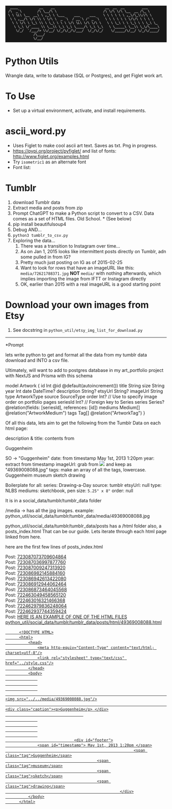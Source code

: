 ![Python Utils in Ascii Art text](../public/screenshots/Python_Util.png)

# Python Utils

Wrangle data, write to database (SQL or Postgres), and get Figlet work art.

# To Use

- Set up a virtual environment, activate, and install requirements. 

# ascii_word.py

- Uses Figlet to make cool ascii art text. Saves as txt. Png in progress.
- https://pypi.org/project/pyfiglet/ and list of fonts: http://www.figlet.org/examples.html
- Try `isometric1` as an alternate font
- Font list: 

# Tumblr

1. download Tumblr data
2. Extract media and posts from zip
3. Prompt ChatGPT to make a Python script to convert to a CSV. Data comes as a set of HTML files. Old School. * (See below)
4. pip install beautifulsoup4
5. Debug AND...
6. `python3 tumblr_to_csv.py`
7. Exploring the data...
   1. There was a transition to Instagram over time...
   2. As on Jan 1, 2015 looks like intermittent posts directly on Tumblr, adn some pulled in from IG? 
   3. Pretty much just posting on IG as of 2015-02-25
   4. Want to look for rows that have an imageURL like this: `media/72621788371.jpg` **NOT** `media/` with nothing afterwards, which implies importing the image from IFTT or Instagram directly
   5. OK, earlier than 2015 with a real imageURL is a good starting point
  
# Download your own images from Etsy

1. See docstring in `python_util/etsy_img_list_for_download.py`






--------




*Prompt

  lets write python to get and format all the data from my tumblr data download and INTO a csv file.

  Ultimately, will want to add to postgres database in my art_portfolio project with NextJS and Prisma with this schema

  model Artwork {
    id          Int        @id @default(autoincrement())
    title       String
    size        String
    year        Int
    date        DateTime?
    description String?
    etsyUrl     String?
    imageUrl    String
    type        ArtworkType
    source      SourceType
    order       Int?      // Use to specify image order on portfolio pages
    seriesId    Int?      // Foreign key to Series
    series      Series?   @relation(fields: [seriesId], references: [id])
    mediums     Medium[]  @relation("ArtworkMedium")
    tags        Tag[]     @relation("ArtworkTag")
  }

  Of all this data, lets aim to get the following from the Tumblr Data on each html page:

  description & title: contents from <div class="caption"><p>Guggenheim</p> </div> SO -> "Guggenheim"
  date: from timestamp <span id="timestamp"> May 1st, 2013 1:20pm </span>
  year: extract from timestamp
  imageUrl: grab from <img src="../../media/49369008088.jpg"/> and keep as "49369008088.jpg"
  tags: make an array of all the tags, lowercase. <span class="tag">Guggenheim</span>
                                            <span class="tag">museum</span>
                                            <span class="tag">sketch</span>
                                            <span class="tag">drawing</span>
                                                      </div>

  Boilerplate for all:
  series: Drawing-a-Day
  source: tumblr
  etsyUrl: null 
  type: NLBS
  mediums: sketchbook, pen
  size: `5.25" x 8"`
  order: null







  It is in a social_data/tumblr/tumblr_data folder

  /media -> has all the jpg images. 
  example: python_util/social_data/tumblr/tumblr_data/media/49369008088.jpg

  python_util/social_data/tumblr/tumblr_data/posts
  has a /html folder
  also, a posts_index.html
  That can be our guide.
  Lets iterate through each html page linked from here.

  here are the first few lines of posts_index.html


  <!doctype html><html><body><div class='post_link' id='723087073709604864'>Post: <a href='html/723087073709604864.html' target='_blank'>723087073709604864</a></div><div class='post_link' id='723087036997877760'>Post: <a href='html/723087036997877760.html' target='_blank'>723087036997877760</a></div><div class='post_link' id='723087009247313920'>Post: <a href='html/723087009247313920.html' target='_blank'>723087009247313920</a></div><div class='post_link' id='723086982145884160'>Post: <a href='html/723086982145884160.html' target='_blank'>723086982145884160</a></div><div class='post_link' id='723086942613422080'>Post: <a href='html/723086942613422080.html' target='_blank'>723086942613422080</a></div><div class='post_link' id='723086912944062464'>Post: <a href='html/723086912944062464.html' target='_blank'>723086912944062464</a></div><div class='post_link' id='723086873464045568'>Post: <a href='html/723086873464045568.html' target='_blank'>723086873464045568</a></div><div class='post_link' id='722463049458565120'>Post: <a href='html/722463049458565120.html' target='_blank'>722463049458565120</a></div><div class='post_link' id='722463016321466368'>Post: <a href='html/722463016321466368.html' target='_blank'>722463016321466368</a></div><div class='post_link' id='722462979836248064'>Post: <a href='html/722462979836248064.html' target='_blank'>722462979836248064</a></div><div class='post_link' id='722462937744359424'>Post: <a href='html/722462937744359424.html' target='_blank'>722462937744359424</a></div><div class='post_link' id='722462887986249728'>Post: <a href='html/722462887986249728.html' 



  HERE IS AN EXAMPLE OF ONE OF THE HTML FILES
  python_util/social_data/tumblr/tumblr_data/posts/html/49369008088.html

          <!DOCTYPE HTML>
          <html>
              <head>
                  <meta http-equiv="Content-Type" content="text/html; charset=utf-8"/>
                  <link rel="stylesheet" type="text/css" href="../style.css"/>
              </head>
              <body>
                  
                  
                  
                                                                                          <img src="../../media/49369008088.jpg"/>
                                                                                            <div class="caption"><p>Guggenheim</p> </div>
                                      
                  
                  
                  
                  
                                  <div id="footer">
                  <span id="timestamp"> May 1st, 2013 1:20pm </span>
                                                            <span class="tag">Guggenheim</span>
                                            <span class="tag">museum</span>
                                            <span class="tag">sketch</span>
                                            <span class="tag">drawing</span>
                                                      </div>
              </body>
          </html>

